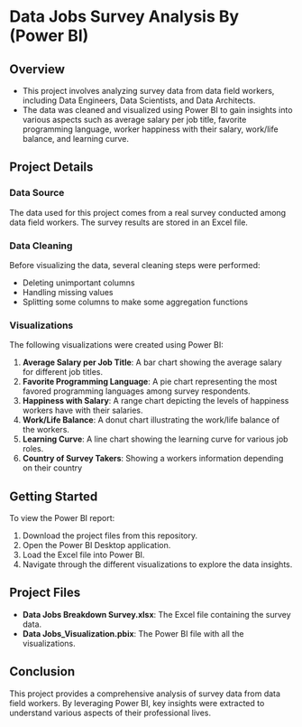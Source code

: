 # Data Jobs Survey Analysis By (Power BI)

## Overview
- This project involves analyzing survey data from data field workers, including Data Engineers, Data Scientists, and Data Architects. 
- The data was cleaned and visualized using Power BI to gain insights into various aspects such as average salary per job title, favorite programming language, worker happiness with their salary, work/life balance, and learning curve.

## Project Details
### Data Source
The data used for this project comes from a real survey conducted among data field workers. The survey results are stored in an Excel file.

### Data Cleaning
Before visualizing the data, several cleaning steps were performed:
- Deleting unimportant columns
- Handling missing values
- Splitting some columns to make some aggregation functions 

### Visualizations
The following visualizations were created using Power BI:
1. **Average Salary per Job Title**: A bar chart showing the average salary for different job titles.
2. **Favorite Programming Language**: A pie chart representing the most favored programming languages among survey respondents.
3. **Happiness with Salary**: A range chart depicting the levels of happiness workers have with their salaries.
4. **Work/Life Balance**: A donut chart illustrating the work/life balance of the workers.
5. **Learning Curve**: A line chart showing the learning curve for various job roles.
6. **Country of Survey Takers**: Showing a workers information depending on their country

## Getting Started
To view the Power BI report:
1. Download the project files from this repository.
2. Open the Power BI Desktop application.
3. Load the Excel file into Power BI.
4. Navigate through the different visualizations to explore the data insights.

## Project Files
- **Data Jobs Breakdown Survey.xlsx**: The Excel file containing the survey data.
- **Data Jobs_Visualization.pbix**: The Power BI file with all the visualizations.

## Conclusion
This project provides a comprehensive analysis of survey data from data field workers. By leveraging Power BI, key insights were extracted to understand various aspects of their professional lives.
